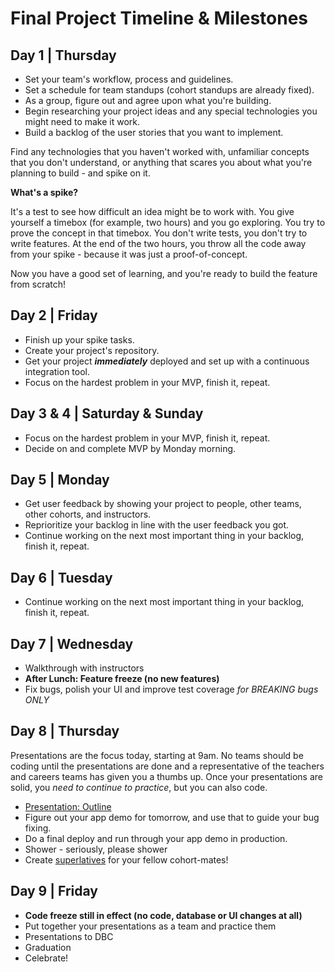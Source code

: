# Final Project Timeline & Milestones

## Day 1 | Thursday

- Set your team's workflow, process and guidelines.
- Set a schedule for team standups (cohort standups are already fixed).
- As a group, figure out and agree upon what you're building.
- Begin researching your project ideas and any special technologies you might need to make it work.
- Build a backlog of the user stories that you want to implement.

Find any technologies that you haven't worked with, unfamiliar concepts that
you don't understand, or anything that scares you about what you're planning to
build - and spike on it.

**What's a spike?**

It's a test to see how difficult an idea might be to work with. You give
yourself a timebox (for example, two hours) and you go exploring. You try to
prove the concept in that timebox. You don't write tests, you don't try to
write features. At the end of the two hours, you throw all the code away from
your spike - because it was just a proof-of-concept.

Now you have a good set of learning, and you're ready to build the feature from
scratch!

## Day 2 | Friday

- Finish up your spike tasks.
- Create your project's repository.
- Get your project _**immediately**_ deployed and set up with a continuous integration tool.
- Focus on the hardest problem in your MVP, finish it, repeat.

## Day 3 & 4 | Saturday & Sunday

- Focus on the hardest problem in your MVP, finish it, repeat.
- Decide on and complete MVP by Monday morning.

## Day 5 | Monday

- Get user feedback by showing your project to people, other teams, other cohorts, and instructors.
- Reprioritize your backlog in line with the user feedback you got.
- Continue working on the next most important thing in your backlog, finish it, repeat.

## Day 6 | Tuesday

- Continue working on the next most important thing in your backlog, finish it, repeat.

## Day 7 | Wednesday

- Walkthrough with instructors
- **After Lunch: Feature freeze (no new features)**
- Fix bugs, polish your UI and improve test coverage *for BREAKING bugs ONLY*

## Day 8 | Thursday

Presentations are the focus today, starting at 9am. No teams should be coding until the presentations are done and a representative of the teachers and careers teams has given you a thumbs up. Once your presentations are solid, you _need to continue to practice_, but you can also code.

- [Presentation: Outline](./presentations.md)
- Figure out your app demo for tomorrow, and use that to guide your bug fixing.
- Do a final deploy and run through your app demo in production.
- Shower - seriously, please shower
- Create [superlatives](http://bootbadge.devbootcamp.com/) for your fellow cohort-mates!

## Day 9 | Friday

- **Code freeze still in effect (no code, database or UI changes at all)**
- Put together your presentations as a team and practice them
- Presentations to DBC
- Graduation
- Celebrate!
